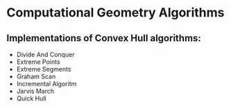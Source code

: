 # Computational Geometry Algorithms
## Implementations of Convex Hull algorithms:
* Divide And Conquer
* Extreme Points
* Extreme Segments
* Graham Scan
* Incremental Algoritm
* Jarvis March
* Quick Hull
